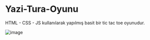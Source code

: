 # Yazi-Tura-Oyunu
HTML - CSS - JS kullanılarak yapılmış basit bir tic tac toe oyunudur.

![image](https://github.com/EnesUzuns/Yazi-Tura-Oyunu/assets/146360903/15004178-47bb-4db5-986a-f49fd5b6923c)

